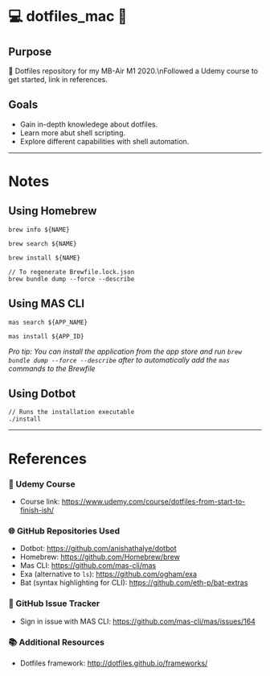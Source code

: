 # 💻 dotfiles_mac 🍎

## Purpose
📁 Dotfiles repository for my MB-Air M1 2020.\nFollowed a Udemy course to get started, link in references.

## Goals
- Gain in-depth knowledege about dotfiles.
- Learn more abut shell scripting.
- Explore different capabilities with shell automation.

---

# Notes

## Using Homebrew
```
brew info ${NAME}

brew search ${NAME}

brew install ${NAME}

// To regenerate Brewfile.lock.json
brew bundle dump --force --describe 
```

## Using MAS CLI
```
mas search ${APP_NAME}

mas install ${APP_ID}
```

_Pro tip: You can install the application from the app store and run `brew bundle dump --force --describe` after to automatically add the `mas` commands to the Brewfile_

## Using Dotbot
```
// Runs the installation executable
./install 
```

---

# References

### 📖 Udemy Course 
- Course link: https://www.udemy.com/course/dotfiles-from-start-to-finish-ish/

### 🌐 GitHub Repositories Used
- Dotbot: https://github.com/anishathalye/dotbot
- Homebrew: https://github.com/Homebrew/brew
- Mas CLI: https://github.com/mas-cli/mas
- Exa (alternative to `ls`): https://github.com/ogham/exa
- Bat (syntax highlighting for CLI): https://github.com/eth-p/bat-extras

### 👀 GitHub Issue Tracker
- Sign in issue with MAS CLI: https://github.com/mas-cli/mas/issues/164

### 📚 Additional Resources
- Dotfiles framework: http://dotfiles.github.io/frameworks/
